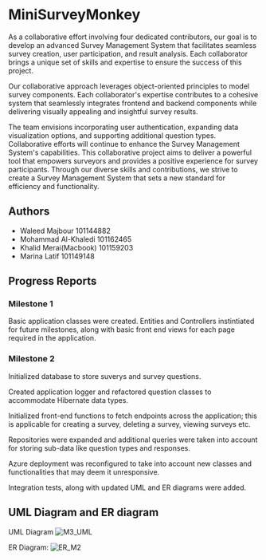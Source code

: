 # MiniSurveyMonkey

As a collaborative effort involving four dedicated contributors, our goal is to develop an advanced Survey Management System that facilitates seamless survey creation, user participation, and result analysis. Each collaborator brings a unique set of skills and expertise to ensure the success of this project.

Our collaborative approach leverages object-oriented principles to model survey components. Each collaborator's expertise contributes to a cohesive system that seamlessly integrates frontend and backend components while delivering visually appealing and insightful survey results.

The team envisions incorporating user authentication, expanding data visualization options, and supporting additional question types. Collaborative efforts will continue to enhance the Survey Management System's capabilities. This collaborative project aims to deliver a powerful tool that empowers surveyors and provides a positive experience for survey participants. Through our diverse skills and contributions, we strive to create a Survey Management System that sets a new standard for efficiency and functionality.
## Authors
- Waleed Majbour 101144882
- Mohammad Al-Khaledi 101162465
- Khalid Merai(Macbook) 101159203
- Marina Latif 101149148

## Progress Reports

### Milestone 1
Basic application classes were created.
Entities and Controllers instintiated for future milestones, along with basic front end views for each page required in the application.

### Milestone 2
Initialized database to store suverys and survey questions.

Created application logger and refactored question classes to accommodate Hibernate data types. 

Initialized front-end functions to fetch endpoints across the application; this is applicable for creating a survey, deleting a survey, viewing surveys etc.

Repositories were expanded and additional queries were taken into account for storing sub-data like question types and responses.

Azure deployment was reconfigured to take into account new classes and functionalities that may deem it unresponsive.

Integration tests, along with updated UML and ER diagrams were added.


## UML Diagram and ER diagram

UML Diagram
![M3_UML](https://github.com/wmajbour/MiniSurveyMonkey/assets/114357108/3c8888ca-9fd8-432d-bc2e-485246521c06)

ER Diagram:
![ER_M2](https://github.com/wmajbour/MiniSurveyMonkey/assets/114357108/c6868550-bd48-4d00-a114-58d19bdbf5d2)

